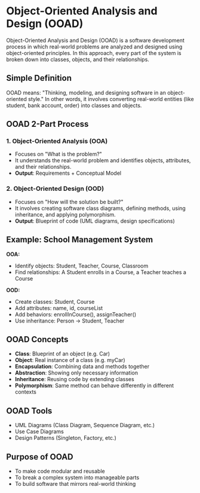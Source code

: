 # Object-Oriented Analysis and Design (OOAD)

Object-Oriented Analysis and Design (OOAD) is a software development process in which real-world problems are analyzed and designed using object-oriented principles. In this approach, every part of the system is broken down into classes, objects, and their relationships.

## Simple Definition

OOAD means:
"Thinking, modeling, and designing software in an object-oriented style."
In other words, it involves converting real-world entities (like student, bank account, order) into classes and objects.

## OOAD 2-Part Process

### 1. Object-Oriented Analysis (OOA)

* Focuses on "What is the problem?"
* It understands the real-world problem and identifies objects, attributes, and their relationships.
* **Output**: Requirements + Conceptual Model

### 2. Object-Oriented Design (OOD)

* Focuses on "How will the solution be built?"
* It involves creating software class diagrams, defining methods, using inheritance, and applying polymorphism.
* **Output**: Blueprint of code (UML diagrams, design specifications)

## Example: School Management System

**OOA:**

* Identify objects: Student, Teacher, Course, Classroom
* Find relationships: A Student enrolls in a Course, a Teacher teaches a Course

**OOD:**

* Create classes: Student, Course
* Add attributes: name, id, courseList
* Add behaviors: enrollInCourse(), assignTeacher()
* Use inheritance: Person → Student, Teacher

## OOAD Concepts

* **Class**: Blueprint of an object (e.g. Car)
* **Object**: Real instance of a class (e.g. myCar)
* **Encapsulation**: Combining data and methods together
* **Abstraction**: Showing only necessary information
* **Inheritance**: Reusing code by extending classes
* **Polymorphism**: Same method can behave differently in different contexts

## OOAD Tools

* UML Diagrams (Class Diagram, Sequence Diagram, etc.)
* Use Case Diagrams
* Design Patterns (Singleton, Factory, etc.)

## Purpose of OOAD

* To make code modular and reusable
* To break a complex system into manageable parts
* To build software that mirrors real-world thinking
